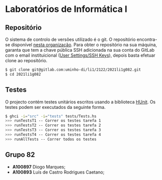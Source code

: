 # Laboratórios de Informática I

## Repositório

O sistema de controlo de versões utilizado é o git. O repositório encontra-se disponível [nesta organização](https://gitlab.com/uminho-di/li1/2122). Para obter o repositório na sua máquina, garanta que tem a chave pública SSH adicionada na sua conta do GitLab com o email instituicional ([User Settings/SSH Keys](https://gitlab.com/-/profile/keys)), depois basta efetuar clone ao repositório.

```bash
$ git clone git@gitlab.com:uminho-di/li1/2122/2021li1g082.git
$ cd 2021li1g082 
```

## Testes

O projecto contém testes unitários escritos usando a biblioteca [HUnit](https://hackage.haskell.org/package/HUnit). Os testes podem ser executados da seguinte forma.

```bash
$ ghci -i="src" -i="tests" tests/Tests.hs
>>> runTestsT1 -- Correr os testes tarefa 1
>>> runTestsT2 -- Correr os testes tarefa 2
>>> runTestsT3 -- Correr os testes tarefa 3
>>> runTestsT4 -- Correr os testes tarefa 4
>>> runAllTests -- Correr todos os testes
```

## Grupo 82

- **A100897** Diogo Marques;
- **A100893** Luís de Castro Rodrigues Caetano;
